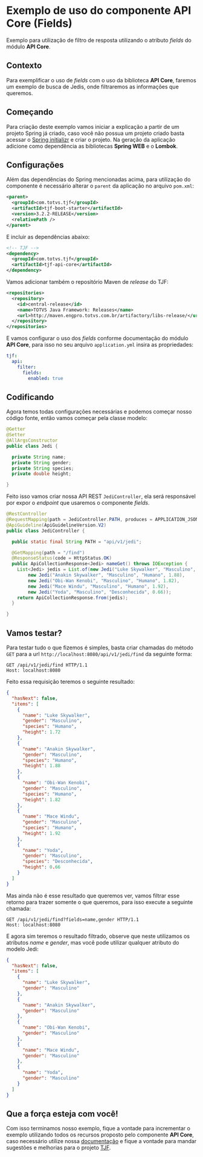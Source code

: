 # Exemplo de uso do componente API Core (Fields)

Exemplo para utilização de filtro de resposta utilizando o atributo _fields_ do módulo **API Core**.

## Contexto

Para exemplificar o uso de _fields_ com o uso da biblioteca **API Core**, faremos um exemplo de busca de Jedis, onde filtraremos as informações que queremos.

## Começando

Para criação deste exemplo vamos iniciar a explicação a partir de um projeto Spring já criado, caso você não possua um projeto criado basta acessar o [Spring initializr](https://start.spring.io/) e criar o projeto. Na geração da aplicação adicione como dependência as bibliotecas **Spring WEB** e o **Lombok**.

## Configurações

Além das dependências do Spring mencionadas acima, para utilização do componente é necessário alterar o `parent` da aplicação no arquivo `pom.xml`:

```xml
<parent>
  <groupId>com.totvs.tjf</groupId>
  <artifactId>tjf-boot-starter</artifactId>
  <version>3.2.2-RELEASE</version>
  <relativePath />
</parent>
```

E incluir as dependências abaixo:

```xml
<!-- TJF -->
<dependency>
  <groupId>com.totvs.tjf</groupId>
  <artifactId>tjf-api-core</artifactId>
</dependency>
```

Vamos adicionar também o repositório Maven de _release_ do TJF:

```xml
<repositories>
  <repository>
    <id>central-release</id>
    <name>TOTVS Java Framework: Releases</name>
    <url>http://maven.engpro.totvs.com.br/artifactory/libs-release/</url>
  </repository>
</repositories>
```

E vamos configurar o uso dos _fields_ conforme documentação do módulo **API Core**, para isso no seu arquivo `application.yml` insira as propriedades:

```yaml
tjf:
  api:
    filter:
      fields:
        enabled: true
```

## Codificando

Agora temos todas configurações necessárias e podemos começar nosso código fonte, então vamos começar pela classe modelo:

```java
@Getter
@Setter
@AllArgsConstructor
public class Jedi {

  private String name;
  private String gender;
  private String species;
  private double height;

}
```

Feito isso vamos criar nossa API REST `JediController`, ela será responsável por expor o _endpoint_ que usaremos o componente _fields_.

```java
@RestController
@RequestMapping(path = JediController.PATH, produces = APPLICATION_JSON_VALUE, consumes = APPLICATION_JSON_VALUE)
@ApiGuideline(ApiGuidelineVersion.V2)
public class JediController {

  public static final String PATH = "api/v1/jedi";

  @GetMapping(path = "/find")
  @ResponseStatus(code = HttpStatus.OK)
  public ApiCollectionResponse<Jedi> nameGet() throws IOException {
    List<Jedi> jedis = List.of(new Jedi("Luke Skywalker", "Masculino", "Humano", 1.72),
        new Jedi("Anakin Skywalker", "Masculino", "Humano", 1.88),
        new Jedi("Obi-Wan Kenobi", "Masculino", "Humano", 1.82),
        new Jedi("Mace Windu", "Masculino", "Humano", 1.92),
        new Jedi("Yoda", "Masculino", "Desconhecida", 0.66));
    return ApiCollectionResponse.from(jedis);
  }

}
```

## Vamos testar?

Para testar tudo o que fizemos é simples, basta criar chamadas do método `GET` para a url `http://localhost:8080/api/v1/jedi/find` da seguinte forma:

```http
GET /api/v1/jedi/find HTTP/1.1
Host: localhost:8080
```

Feito essa requisição teremos o seguinte resultado:

```json
{
  "hasNext": false,
  "items": [
    {
      "name": "Luke Skywalker",
      "gender": "Masculino",
      "species": "Humano",
      "height": 1.72
    },
    {
      "name": "Anakin Skywalker",
      "gender": "Masculino",
      "species": "Humano",
      "height": 1.88
    },
    {
      "name": "Obi-Wan Kenobi",
      "gender": "Masculino",
      "species": "Humano",
      "height": 1.82
    },
    {
      "name": "Mace Windu",
      "gender": "Masculino",
      "species": "Humano",
      "height": 1.92
    },
    {
      "name": "Yoda",
      "gender": "Masculino",
      "species": "Desconhecida",
      "height": 0.66
    }
  ]
}
```

Mas ainda não é esse resultado que queremos ver, vamos filtrar esse retorno para trazer somente o que queremos, para isso execute a seguinte chamada:

```http
GET /api/v1/jedi/find?fields=name,gender HTTP/1.1
Host: localhost:8080
```

E agora sim teremos o resultado filtrado, observe que neste utilizamos os atributos _name_ e _gender_, mas você pode utilizar qualquer atributo do modelo Jedi:

```Json
{
  "hasNext": false,
  "items": [
    {
      "name": "Luke Skywalker",
      "gender": "Masculino"
    },
    {
      "name": "Anakin Skywalker",
      "gender": "Masculino"
    },
    {
      "name": "Obi-Wan Kenobi",
      "gender": "Masculino"
    },
    {
      "name": "Mace Windu",
      "gender": "Masculino"
    },
    {
      "name": "Yoda",
      "gender": "Masculino"
    }
  ]
}
```

## Que a força esteja com você!

Com isso terminamos nosso exemplo, fique a vontade para incrementar o exemplo utilizando todos os recursos proposto pelo componente **API Core**, caso necessário utilize nossa [documentação](https://tjf.totvs.com.br/wiki/tjf-api-core) e fique a vontade para mandar sugestões e melhorias para o projeto [TJF](https://tjf.totvs.com.br/).
